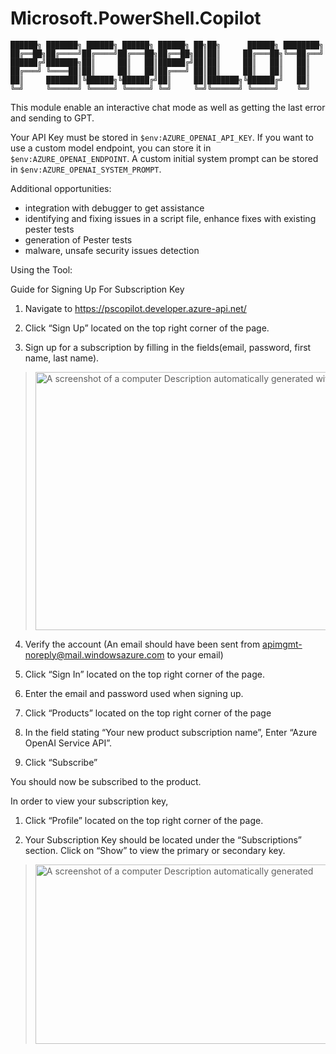 # Microsoft.PowerShell.Copilot

```
██████╗ ███████╗ ██████╗ ██████╗ ██████╗ ██╗██╗      ██████╗ ████████╗
██╔══██╗██╔════╝██╔════╝██╔═══██╗██╔══██╗██║██║     ██╔═══██╗╚══██╔══╝
██████╔╝███████╗██║     ██║   ██║██████╔╝██║██║     ██║   ██║   ██║
██╔═══╝ ╚════██║██║     ██║   ██║██╔═══╝ ██║██║     ██║   ██║   ██║
██║     ███████║╚██████╗╚██████╔╝██║     ██║███████╗╚██████╔╝   ██║
╚═╝     ╚══════╝ ╚═════╝ ╚═════╝ ╚═╝     ╚═╝╚══════╝ ╚═════╝    ╚═╝
```

This module enable an interactive chat mode as well as getting the last error and sending to GPT.

Your API Key must be stored in `$env:AZURE_OPENAI_API_KEY`.
If you want to use a custom model endpoint, you can store it in `$env:AZURE_OPENAI_ENDPOINT`.
A custom initial system prompt can be stored in `$env:AZURE_OPENAI_SYSTEM_PROMPT`.

Additional opportunities:

- integration with debugger to get assistance
- identifying and fixing issues in a script file, enhance fixes with existing pester tests
- generation of Pester tests
- malware, unsafe security issues detection

Using the Tool:

Guide for Signing Up For Subscription Key

1.  Navigate to <https://pscopilot.developer.azure-api.net/>

2.  Click “Sign Up” located on the top right corner of the page.

3.  Sign up for a subscription by filling in the fields(email, password,
    first name, last name).

> <img src="media/image1.png" style="width:6.5in;height:4.29861in"
> alt="A screenshot of a computer Description automatically generated with medium confidence" />

4.  Verify the account (An email should have been sent from
    <apimgmt-noreply@mail.windowsazure.com> to your email)

5.  Click “Sign In” located on the top right corner of the page.

6.  Enter the email and password used when signing up.

7.  Click “Products” located on the top right corner of the page

8.  In the field stating “Your new product subscription name”, Enter
    “Azure OpenAI Service API”.

9.  Click “Subscribe”

You should now be subscribed to the product.

In order to view your subscription key,

1.  Click “Profile” located on the top right corner of the page.

2.  Your Subscription Key should be located under the “Subscriptions”
    section. Click on “Show” to view the primary or secondary key.

> <img src="media/image2.png" style="width:4.88837in;height:2.99831in"
> alt="A screenshot of a computer Description automatically generated" />
